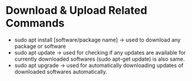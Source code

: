 <h1>Download & Upload Related Commands</h1>
<ul>
    <li>sudo apt install [software/package name] → used to download any package or software</li>
    <li>sudo apt update → used for checking if any updates are available for currently downloaded softwares (sudo apt-get update) is also same.</li>
    <li>sudo apt upgrade → used for automatically downloading updates of downloaded softwares automatically.</li>
</ul>
